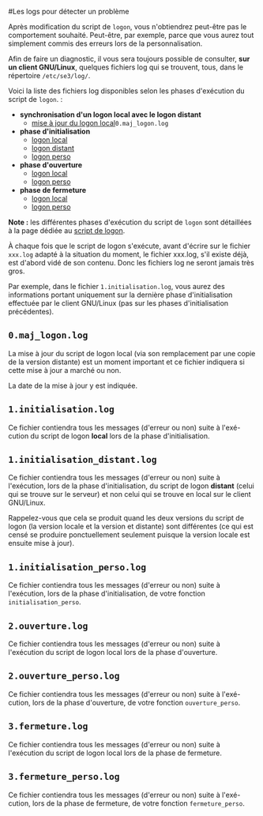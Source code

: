 #Les logs pour détecter un problème

Après modification du script de `logon`, vous n'obtiendrez peut-être pas le comportement souhaité. Peut-être, par exemple, parce que vous aurez tout simplement commis des erreurs lors de la personnalisation.

Afin de faire un diagnostic, il vous sera toujours possible de consulter, **sur un client GNU/Linux**, quelques fichiers log qui se trouvent, tous, dans le répertoire `/etc/se3/log/`.

Voici la liste des fichiers log disponibles
selon les phases d'exécution du script de `logon`. :

* **synchronisation d'un logon local avec le logon distant**
    * [mise à jour du logon local]()`0.maj_logon.log`
* **phase d'initialisation**
    * [logon local]()
    * [logon distant]()
    * [logon perso]()
* **phase d'ouverture**
    * [logon local]()
    * [logon perso]()
* **phase de fermeture**
    * [logon local]()
    * [logon perso]()

**Note :** les différentes phases d'exécution du script de `logon` sont détaillées à la page dédiée au [script de logon](script_logon.md).

À chaque fois que le script de logon s'exécute, avant d'écrire sur le fichier `xxx.log` adapté à la
situation du moment, le fichier xxx.log, s'il existe déjà, est d'abord vidé de son contenu. Donc les
fichiers log ne seront jamais très gros.

Par exemple, dans le fichier `1.initialisation.log`, vous
aurez des informations portant uniquement sur la dernière phase d'initialisation effectuée par le client GNU/Linux (pas sur les phases d'initialisation précédentes).



## `0.maj_logon.log`

La mise à jour du script de logon local (via son remplacement par une copie de
la version distante) est un moment important et ce fichier indiquera si cette mise à jour a marché
ou non.

La date de la mise à jour y est indiquée.


## `1.initialisation.log`

Ce fichier contiendra tous les messages (d'erreur ou non) suite à l'exé-
cution du script de logon **local** lors de la phase d'initialisation.


## `1.initialisation_distant.log`

Ce fichier contiendra tous les messages (d'erreur ou non) suite
à l'exécution, lors de la phase d'initialisation, du script de logon **distant** (celui qui se trouve sur le serveur) et non celui qui se trouve en local sur le client GNU/Linux.

Rappelez-vous que cela se produit quand les deux versions du script de logon (la version locale et la version et distante) sont différentes (ce qui est censé se produire ponctuellement seulement puisque la version locale est ensuite mise à jour).


## `1.initialisation_perso.log`

Ce fichier contiendra tous les messages (d'erreur ou non) suite
à l'exécution, lors de la phase d'initialisation, de votre fonction `initialisation_perso`.


## `2.ouverture.log`

Ce fichier contiendra tous les messages (d'erreur ou non) suite à l'exécution
du script de logon local lors de la phase d'ouverture.


## `2.ouverture_perso.log`

Ce fichier contiendra tous les messages (d'erreur ou non) suite à l'exé-
cution, lors de la phase d'ouverture, de votre fonction `ouverture_perso`.


## `3.fermeture.log`

Ce fichier contiendra tous les messages (d'erreur ou non) suite à l'exécution
du script de logon local lors de la phase de fermeture.


## `3.fermeture_perso.log`

Ce fichier contiendra tous les messages (d'erreur ou non) suite à l'exé-
cution, lors de la phase de fermeture, de votre fonction `fermeture_perso`.


